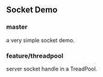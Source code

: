 

## Socket Demo

### master

a very simple socket demo.

### feature/threadpool

server socket handle in a TreadPool.